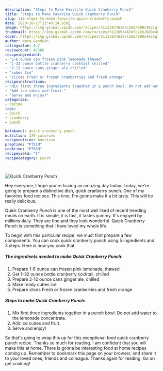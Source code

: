 ```yaml
---
description: "Steps to Make Favorite Quick Cranberry Punch"
title: "Steps to Make Favorite Quick Cranberry Punch"
slug: 118-steps-to-make-favorite-quick-cranberry-punch
date: 2020-10-17T13:40:24.658Z
image: https://img-global.cpcdn.com/recipes/d113593463e7c2e5/680x482cq70/quick-cranberry-punch-recipe-main-photo.jpg
thumbnail: https://img-global.cpcdn.com/recipes/d113593463e7c2e5/680x482cq70/quick-cranberry-punch-recipe-main-photo.jpg
cover: https://img-global.cpcdn.com/recipes/d113593463e7c2e5/680x482cq70/quick-cranberry-punch-recipe-main-photo.jpg
author: Nora Goodwin
ratingvalue: 4.7
reviewcount: 42366
recipeingredient:
- "1-6 ounce can frozen pink lemonade thawed"
- "1-32 ounce bottle cranberry cocktail chilled"
- "2-12 ounce cans ginger ale chilled"
- "cubes Ice"
- "slices Fresh or frozen cranberries and fresh orange"
recipeinstructions:
- "Mix first three ingredients together in a punch bowl. Do not add water to the lemonade concentrate."
- "Add ice cubes and fruit."
- "Serve and enjoy!"
categories:
- Recipe
tags:
- quick
- cranberry
- punch

katakunci: quick cranberry punch 
nutrition: 179 calories
recipecuisine: American
preptime: "PT22M"
cooktime: "PT56M"
recipeyield: "1"
recipecategory: Lunch

---
```



![Quick Cranberry Punch](https://img-global.cpcdn.com/recipes/d113593463e7c2e5/680x482cq70/quick-cranberry-punch-recipe-main-photo.jpg)

Hey everyone, I hope you're having an amazing day today. Today, we're going to prepare a distinctive dish, quick cranberry punch. One of my favorites food recipes. This time, I'm gonna make it a bit tasty. This will be really delicious.

Quick Cranberry Punch is one of the most well liked of recent trending meals on earth. It is simple, it is fast, it tastes yummy. It's enjoyed by millions daily. They are fine and they look wonderful. Quick Cranberry Punch is something that I have loved my whole life.




To begin with this particular recipe, we must first prepare a few components. You can cook quick cranberry punch using 5 ingredients and 3 steps. Here is how you cook that.

<!--inarticleads1-->

##### The ingredients needed to make Quick Cranberry Punch:

1. Prepare 1-6 ounce can frozen pink lemonade, thawed
1. Get 1-32 ounce bottle cranberry cocktail, chilled
1. Prepare 2-12 ounce cans ginger ale, chilled
1. Make ready cubes Ice
1. Prepare slices Fresh or frozen cranberries and fresh orange




<!--inarticleads2-->

##### Steps to make Quick Cranberry Punch:

1. Mix first three ingredients together in a punch bowl. Do not add water to the lemonade concentrate.
1. Add ice cubes and fruit.
1. Serve and enjoy!




So that's going to wrap this up for this exceptional food quick cranberry punch recipe. Thanks so much for reading. I am confident that you will make this at home. There is gonna be interesting food at home recipes coming up. Remember to bookmark this page on your browser, and share it to your loved ones, friends and colleague. Thanks again for reading. Go on get cooking!
